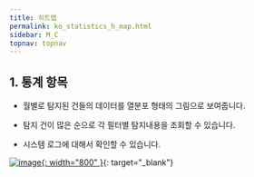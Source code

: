 ```yaml
---
title: 히트맵
permalink: ko_statistics_h_map.html
sidebar: M_C
topnav: topnav
---
```


## 1. 통계 항목
- 월별로 탐지된  건들의 데이터를 열분포 형태의 그림으로 보여줍니다.

- 탐지 건이 많은 순으로 각 필터별 탐지내용을 조회할 수 있습니다.

- 시스템 로그에 대해서 확인할 수 있습니다.

[![image](/docs/images/Manual/common/statistics/hitmap/01.png){: width="800" }](/docs/images/Manual/common/statistics/hitmap/01.png){: target="_blank"}